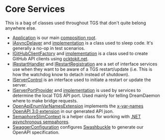 # Core Services

This is a bag of classes used throughout TGS that don't quite belong anywhere else.

- [Application](./Application.cs) is our main [composition root](https://freecontent.manning.com/dependency-injection-in-net-2nd-edition-understanding-the-composition-root/).
- [IAsyncDelayer](./IAsyncDelayer.cs) and [implementation](./AsyncDelayer.cs) is a class used to sleep code. It's generally a no-op in test scenarios.
- [IGitHubClientFactory](./IGitHubClientFactory.cs) and [implementation](./GitHubClientFactory.cs) is a class used to create GitHub API clients using [ocktokit.net](https://github.com/octokit/octokit.net).
- [IRestartHandler](./IRestartHandler.cs) and [IRestartRegistration](./IRestartRegistration.cs) are a set of interface services use when they want to be aware of a TGS restart/update (i.e. This is how the watchdog know to detach instead of shutdown).
- [IServerControl](./IServerControl.cs) is an interface used to initiate a restart or update the server.
- [IServerPortProvider](./IServerPortProvider.cs) and [implementation](./ServerPortProvider.cs) is used by services to determine the local TGS API port. Used mainly for telling DreamDaemon where to make bridge requests.
- [OpenApiEnumVarNamesExtension](./OpenApiEnumVarNamesExtension) implements the [x-var-names OpenAPI 3.0 extension](https://github.com/OpenAPITools/openapi-generator/blob/master/docs/templating.md#enum) in our generated API json.
- [SemaphoreSlimContext](./SemaphoreSlimContext.cs) is a helper class for working with [.NET asynchronous sempahores](https://docs.microsoft.com/en-us/dotnet/api/system.threading.semaphoreslim?view=netcore-6.0).
- [SwaggerConfiguration](./SwaggerConfiguration.cs) configures [Swashbuckle](https://github.com/domaindrivendev/Swashbuckle.AspNetCore) to generate our OpenAPI specification.
